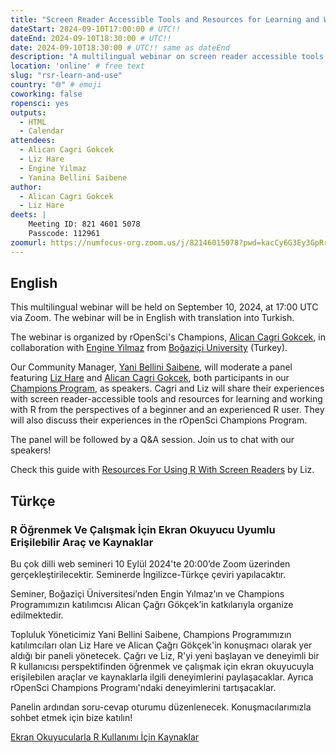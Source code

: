 ```yaml
---
title: "Screen Reader Accessible Tools and Resources for Learning and Working with R"
dateStart: 2024-09-10T17:00:00 # UTC!!
dateEnd: 2024-09-10T18:30:00 # UTC!!
date: 2024-09-10T18:30:00 # UTC!! same as dateEnd
description: "A multilingual webinar on screen reader accessible tools and resources for learning and working with R organized by our rOpenSci Champions with the Boğaziçi University (Turkey)."
location: 'online' # free text
slug: "rsr-learn-and-use"
country: "🌐" # emoji
coworking: false
ropensci: yes
outputs:
  - HTML
  - Calendar
attendees:
  - Alican Cagri Gokcek
  - Liz Hare
  - Engine Yilmaz
  - Yanina Bellini Saibene
author:
  - Alican Cagri Gokcek
  - Liz Hare
deets: |
    Meeting ID: 821 4601 5078
    Passcode: 112961
zoomurl: https://numfocus-org.zoom.us/j/82146015078?pwd=kacCy6G3Ey3GpRrVmxIu7Nqq6q8EHn.1
---
```


## English

This multilingual webinar will be held on September 10, 2024, at 17:00 UTC via Zoom. The webinar will be in English with translation into Turkish.

The webinar is organized by rOpenSci's Champions, [Alican Cagri Gokcek](/author/alican-cagri-gokcek/), in collaboration with [Engine Yilmaz](http://www.drenginyilmaz.net) from [Boğaziçi University](https://bogazici.edu.tr/en-US/Index) (Turkey).

Our Community Manager, [Yani Bellini Saibene](/author/yanina-bellini-saibene/), will moderate a panel featuring [Liz Hare](/author/liz-hare/) and [Alican Cagri Gokcek](/author/alican-cagri-gokcek/), both participants in our [Champions Program](/champions/), as speakers. Cagri and Liz will share their experiences with screen reader-accessible tools and resources for learning and working with R from the perspectives of a beginner and an experienced R user. They will also discuss their experiences in the rOpenSci Champions Program.

The panel will be followed by a Q&A session. Join us to chat with our speakers! 

Check this guide with [Resources For Using R With Screen Readers](/blog/2024/09/05/screen-readers-tools/) by Liz.

## Türkçe

### R Öğrenmek Ve Çalışmak İçin Ekran Okuyucu Uyumlu Erişilebilir Araç ve Kaynaklar 

Bu çok dilli web semineri 10 Eylül 2024'te 20:00’de Zoom üzerinden gerçekleştirilecektir. Seminerde İngilizce-Türkçe çeviri yapılacaktır.

Seminer, Boğaziçi Üniversitesi’nden Engin Yılmaz’ın ve Champions Programımızın  katılımcısı Alican Çağrı Gökçek’in  katkılarıyla organize edilmektedir.

Topluluk Yöneticimiz Yani Bellini Saibene, Champions Programımızın katılımcıları olan Liz Hare ve Alican Çağrı Gökçek'in konuşmacı olarak yer aldığı bir paneli yönetecek. Çağrı ve Liz, R'yi yeni başlayan ve deneyimli bir R kullanıcısı perspektifinden öğrenmek ve çalışmak için ekran okuyucuyla erişilebilen araçlar ve kaynaklarla ilgili deneyimlerini paylaşacaklar. Ayrıca rOpenSci Champions Programı'ndaki deneyimlerini tartışacaklar.

Panelin ardından soru-cevap oturumu düzenlenecek. Konuşmacılarımızla sohbet etmek için bize katılın!

[Ekran Okuyucularla R Kullanımı İçin Kaynaklar](/tr/blog/2024/09/05/ekran_okuyucularla_r_kullanımı_i̇çin_kaynaklar/)